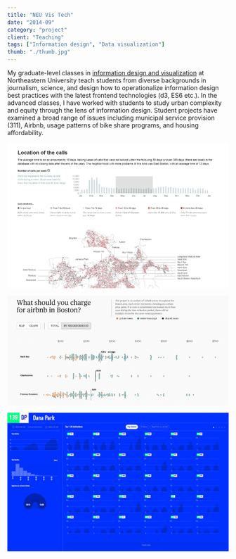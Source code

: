 ```yaml
---
title: "NEU Vis Tech"
date: "2014-09"
category: "project"
client: "Teaching"
tags: ["Information design", "Data visualization"]
thumb: "./thumb.jpg"
---
```

My graduate-level classes in [information design and visualization](https://www.northeastern.edu/visualization/) at Northeastern University teach students from diverse backgrounds in journalism, science, and design how to operationalize information design best practices with the latest frontend technologies (d3, ES6 etc.). In the advanced classes, I have worked with students to study urban complexity and equity through the lens of information design. Student projects have examined a broad range of issues including municipal service provision (311), Airbnb, usage patterns of bike share programs, and housing affordability.

![Irene de la Torre and Fu Xiangyi](311.jpg "Student project on 311 calls and responses in Boston")

![Ryan Morrill](2.ryan-morrill-1.jpg "Ryan Morrill on Airbnbs in Boston")

![Hubway](hubway-1.jpeg)